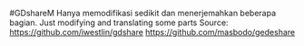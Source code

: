 #GDshareM
Hanya memodifikasi sedikit dan menerjemahkan beberapa bagian.
Just modifying and translating some parts
Source: https://github.com/iwestlin/gdshare
        https://github.com/masbodo/gedeshare
